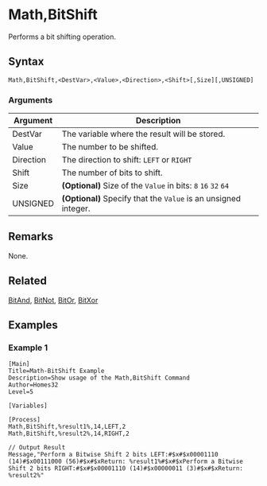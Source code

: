 # Math,BitShift

Performs a bit shifting operation.

## Syntax

```pebakery
Math,BitShift,<DestVar>,<Value>,<Direction>,<Shift>[,Size][,UNSIGNED]
```

### Arguments

| Argument | Description |
| --- | --- |
| DestVar | The variable where the result will be stored. |
| Value | The number to be shifted. |
| Direction | The direction to shift: `LEFT` or `RIGHT` |
| Shift | The number of bits to shift. |
| Size | **(Optional)** Size of the `Value` in bits: `8` `16` `32` `64` |
| UNSIGNED | **(Optional)** Specify that the `Value` is an unsigned integer. |

## Remarks

None.

## Related

[BitAnd](./BitAnd.md), [BitNot](./BitNot.md), [BitOr](./BitOr.md), [BitXor](./BitXor.md)

## Examples

### Example 1

```pebakery
[Main]
Title=Math-BitShift Example
Description=Show usage of the Math,BitShift Command
Author=Homes32
Level=5

[Variables]

[Process]
Math,BitShift,%result1%,14,LEFT,2
Math,BitShift,%result2%,14,RIGHT,2

// Output Result
Message,"Perform a Bitwise Shift 2 bits LEFT:#$x#$x00001110 (14)#$x00111000 (56)#$x#$xReturn: %result1%#$x#$xPerform a Bitwise Shift 2 bits RIGHT:#$x#$x00001110 (14)#$x00000011 (3)#$x#$xReturn: %result2%"
```